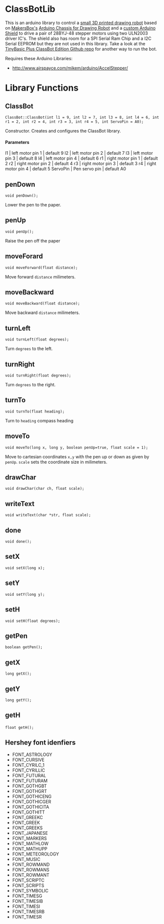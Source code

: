 # ClassBotLib

This is an arduino library to control a [small 3D printed drawing robot](https://www.thingiverse.com/thing:1104889) based on [MakersBox's](https://www.thingiverse.com/MakersBox) [Arduino Chassis for Drawing Robot](https://www.thingiverse.com/thing:1091401) and a [custom Arduino Shield](https://easyeda.com/EZG0bble/ClassBot_copy_copy-b2797f6d387242cd86f59364dd86db91) to drive a pair of 28BYJ-48 stepper motors using two ULN2003 driver IC's. The shield also has room for a SPI Serial Ram Chip and a I2C Serial EEPROM but they are not used in this library.  Take a look at the [TinyBasic Plus ClassBot Edition Github repo](https://github.com/russhughes/TinyBasicPlus) for another way to run the bot.

Requires these Arduino Libraries:
- http://www.airspayce.com/mikem/arduino/AccelStepper/

# Library Functions


## ClassBot
`ClassBot::ClassBot(int l1 = 9, int l2 = 7, int l3 = 8, int l4 = 6, int r1 = 2, int r2 = 4, int r3 = 3, int r4 = 5, int ServoPin = A0);`

Constructor. Creates and configures the ClassBot library.

#### Parameters
l1 | left motor pin 1 | default 9
l2 | left motor pin 2 | default 7
l3 | left motor pin 3 | default 8
l4 | left motor pin 4 | default 6
r1 | right motor pin 1 | default 2
r2 | right motor pin 2 | default 4
r3 | right motor pin 3 | default 3
r4 | right motor pin 4 | default 5
ServoPin | Pen servo pin | default A0

## penDown
`void penDown();`

Lower the pen to the paper.

## penUp
`void penUp();`

Raise the pen off the paper

## moveForard
`void moveForward(float distance);`

Move forward `distance` milimeters.

## moveBackward
`void moveBackward(float distance);`

Move backward `distance` milimeters.

## turnLeft
`void turnLeft(float degrees);`

Turn `degrees` to the left.

## turnRight
`void turnRight(float degrees);`

Turn `degrees` to the right.

## turnTo
`void turnTo(float heading);`

Turn to `heading` compass heading

## moveTo
`void moveTo(long x, long y, boolean penUp=true, float scale = 1);`

Move to cartesian coordinates `x,y` with the pen up or down as given by `penUp`. `scale` sets the coordinate size in milimeters.

## drawChar       
`void drawChar(char ch, float scale);`

## writeText
`void writeText(char *str, float scale);`

## done
`void done();`

## setX
`void setX(long x);`

## setY
`void setY(long y);`

## setH
`void setH(float degrees);`

## getPen
`boolean getPen();`

## getX
`long getX();`

## getY
`long getY();`

## getH
`float getH();`
 
## Hershey font idenfiers

* FONT_ASTROLOGY
* FONT_CURSIVE
* FONT_CYRILC_1
* FONT_CYRILLIC
* FONT_FUTURAL
* FONT_FUTURAM
* FONT_GOTHGBT
* FONT_GOTHGRT
* FONT_GOTHICENG
* FONT_GOTHICGER
* FONT_GOTHICITA
* FONT_GOTHITT
* FONT_GREEKC
* FONT_GREEK
* FONT_GREEKS
* FONT_JAPANESE
* FONT_MARKERS
* FONT_MATHLOW
* FONT_MATHUPP
* FONT_METEOROLOGY
* FONT_MUSIC
* FONT_ROWMAND
* FONT_ROWMANS
* FONT_ROWMANT
* FONT_SCRIPTC
* FONT_SCRIPTS
* FONT_SYMBOLIC
* FONT_TIMESG
* FONT_TIMESIB
* FONT_TIMESI
* FONT_TIMESRB
* FONT_TIMESR
